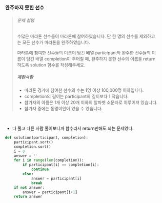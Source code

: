 ### 완주하지 못한 선수

> ###### 문제 설명
>
> 수많은 마라톤 선수들이 마라톤에 참여하였습니다. 단 한 명의 선수를 제외하고는 모든 선수가 마라톤을 완주하였습니다.
>
> 마라톤에 참여한 선수들의 이름이 담긴 배열 participant와 완주한 선수들의 이름이 담긴 배열 completion이 주어질 때, 완주하지 못한 선수의 이름을 return 하도록 solution 함수를 작성해주세요.
>
> ##### 제한사항
>
> - 마라톤 경기에 참여한 선수의 수는 1명 이상 100,000명 이하입니다.
> - completion의 길이는 participant의 길이보다 1 작습니다.
> - 참가자의 이름은 1개 이상 20개 이하의 알파벳 소문자로 이루어져 있습니다.
> - 참가자 중에는 동명이인이 있을 수 있습니다.

<br>

- 다 풀고 다른 사람 풀이보니까 함수라서 return만해도 되는 문제였다.

```python
def solution(participant, completion):
    participant.sort()
    completion.sort()
    i = 0
    answer = ''
    for i in range(len(completion)):
        if participant[i] == completion[i]:
            continue
        else:
            answer = participant[i]
            break
    if not answer:
        answer = participant[i+1]
    return answer
```

